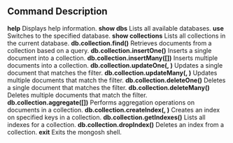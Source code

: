 ## Command	Description
**help**	Displays help information.
**show dbs**	Lists all available databases.
**use <database>**	Switches to the specified database.
**show collections**	Lists all collections in the current database.
**db.collection.find(<query>)**	Retrieves documents from a collection based on a query.
**db.collection.insertOne(<document>)**	Inserts a single document into a collection.
**db.collection.insertMany([<documents>])**	Inserts multiple documents into a collection.
**db.collection.updateOne(<filter>, <update>)**	Updates a single document that matches the filter.
**db.collection.updateMany(<filter>, <update>)**	Updates multiple documents that match the filter.
**db.collection.deleteOne(<filter>)**	Deletes a single document that matches the filter.
**db.collection.deleteMany(<filter>)**	Deletes multiple documents that match the filter.
**db.collection.aggregate([<pipeline>])**	Performs aggregation operations on documents in a collection.
**db.collection.createIndex(<keys>, <options>)**	Creates an index on specified keys in a collection.
**db.collection.getIndexes()**	Lists all indexes for a collection.
**db.collection.dropIndex(<indexName>)**	Deletes an index from a collection.
**exit**	Exits the mongosh shell.
